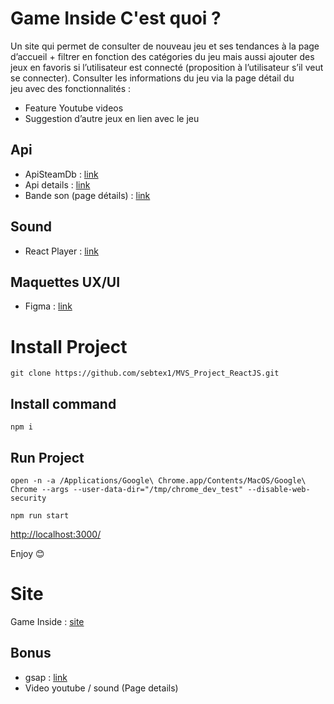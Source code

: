 # Game Inside C'est quoi ?
 Un site qui permet de consulter de nouveau jeu et ses tendances à la page d’accueil + filtrer en fonction des catégories du jeu mais aussi ajouter des jeux en favoris si l’utilisateur est connecté (proposition à l’utilisateur s’il veut se connecter). 
Consulter les informations du jeu via la page détail du jeu avec des fonctionnalités :
- Feature Youtube videos
- Suggestion d’autre jeux en lien avec le jeu

## Api
- ApiSteamDb : [link](https://choosealicense.com/licenses/mit/)
- Api details : [link](https://store.steampowered.com/api/appdetails?appids=1551360) 
- Bande son (page détails) : [link](https://youtube.googleapis.com/youtube/v3/search?part=snippet&type=video&maxResults=1&q=ZeldaBo&key=AIzaSyC9sfmtzu7w2RVqO80yjZrKGcBNfIVRyds) 
## Sound
- React Player : [link](https://www.npmjs.com/package/react-player) 

## Maquettes UX/UI
- Figma : [link](https://www.figma.com/file/PbbCSEx0ZBbbw2FbdZtEDd/Projet-React-Ynov)

# Install Project
```
git clone https://github.com/sebtex1/MVS_Project_ReactJS.git
```
## Install command
```
npm i
```


## Run Project
```
open -n -a /Applications/Google\ Chrome.app/Contents/MacOS/Google\ Chrome --args --user-data-dir="/tmp/chrome_dev_test" --disable-web-security
```
```
npm run start
```
[http://localhost:3000/](http://localhost:3000/)

Enjoy 😊 

# Site
Game Inside : [site](https://zealous-curran-ede3b0.netlify.app/)

## Bonus
- gsap : [link](https://greensock.com/gsap/)
- Video youtube / sound (Page details)


